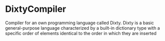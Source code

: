 # DixtyCompiler
Compiler for an own programming language called Dixty. Dixty is a basic general-purpose language characterized by a built-in dictionary type with a specific order of elements identical to the order in which they are inserted
